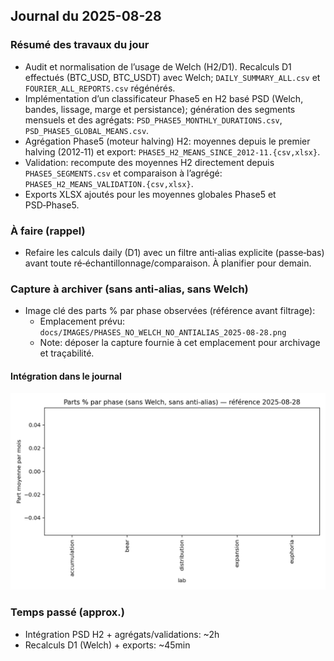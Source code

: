 ## Journal du 2025-08-28

### Résumé des travaux du jour
- Audit et normalisation de l’usage de Welch (H2/D1). Recalculs D1 effectués (BTC_USD, BTC_USDT) avec Welch; `DAILY_SUMMARY_ALL.csv` et `FOURIER_ALL_REPORTS.csv` régénérés.
- Implémentation d’un classificateur Phase5 en H2 basé PSD (Welch, bandes, lissage, marge et persistance); génération des segments mensuels et des agrégats: `PSD_PHASE5_MONTHLY_DURATIONS.csv`, `PSD_PHASE5_GLOBAL_MEANS.csv`.
- Agrégation Phase5 (moteur halving) H2: moyennes depuis le premier halving (2012‑11) et export: `PHASE5_H2_MEANS_SINCE_2012-11.{csv,xlsx}`.
- Validation: recompute des moyennes H2 directement depuis `PHASE5_SEGMENTS.csv` et comparaison à l’agrégé: `PHASE5_H2_MEANS_VALIDATION.{csv,xlsx}`.
- Exports XLSX ajoutés pour les moyennes globales Phase5 et PSD‑Phase5.

### À faire (rappel)
- Refaire les calculs daily (D1) avec un filtre anti‑alias explicite (passe‑bas) avant toute ré‑échantillonnage/comparaison. À planifier pour demain.

### Capture à archiver (sans anti‑alias, sans Welch)
- Image clé des parts % par phase observées (référence avant filtrage):
  - Emplacement prévu: `docs/IMAGES/PHASES_NO_WELCH_NO_ANTIALIAS_2025-08-28.png`
  - Note: déposer la capture fournie à cet emplacement pour archivage et traçabilité.

#### Intégration dans le journal
![Phases (sans anti‑alias, sans Welch) — référence 2025-08-28](IMAGES/PHASES_NO_WELCH_NO_ANTIALIAS_2025-08-28.png)

### Temps passé (approx.)
- Intégration PSD H2 + agrégats/validations: ~2h
- Recalculs D1 (Welch) + exports: ~45min


